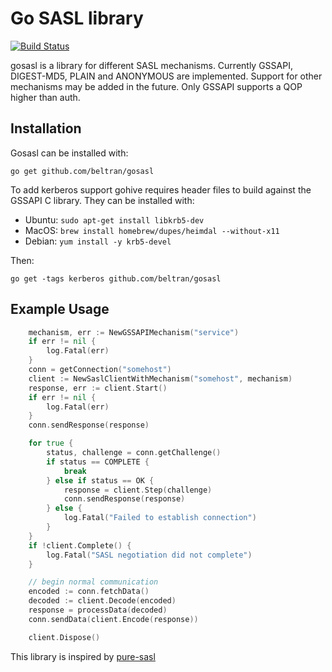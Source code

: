 # Go SASL library

[![Build Status](https://travis-ci.com/beltran/gosasl.svg?branch=master)](https://travis-ci.com/beltran/gosasl)

gosasl is a library for different SASL mechanisms. Currently GSSAPI, DIGEST-MD5, PLAIN and ANONYMOUS are implemented. 
Support for other mechanisms may be added in the future. Only GSSAPI supports a QOP higher than auth.


## Installation
Gosasl can be installed with:
```
go get github.com/beltran/gosasl
```

To add kerberos support gohive requires header files to build against the GSSAPI C library. They can be installed with:
- Ubuntu: `sudo apt-get install libkrb5-dev`
- MacOS: `brew install homebrew/dupes/heimdal --without-x11`
- Debian: `yum install -y krb5-devel`

Then:
```
go get -tags kerberos github.com/beltran/gosasl
```

## Example Usage

```go
    mechanism, err := NewGSSAPIMechanism("service")
	if err != nil {
		log.Fatal(err)
    }    
    conn = getConnection("somehost")
    client := NewSaslClientWithMechanism("somehost", mechanism)
    response, err := client.Start()
    if err != nil {
		log.Fatal(err)
    }
    conn.sendResponse(response)

    for true {
        status, challenge = conn.getChallenge()
        if status == COMPLETE {
            break
        } else if status == OK {
            response = client.Step(challenge)
            conn.sendResponse(response)
        } else {
            log.Fatal("Failed to establish connection")
        }
    }
    if !client.Complete() {
        log.Fatal("SASL negotiation did not complete")
    }

    // begin normal communication
    encoded := conn.fetchData()
    decoded := client.Decode(encoded)
    response = processData(decoded)
    conn.sendData(client.Encode(response))

    client.Dispose()
```


This library is inspired by [pure-sasl](https://github.com/thobbs/pure-sasl)
